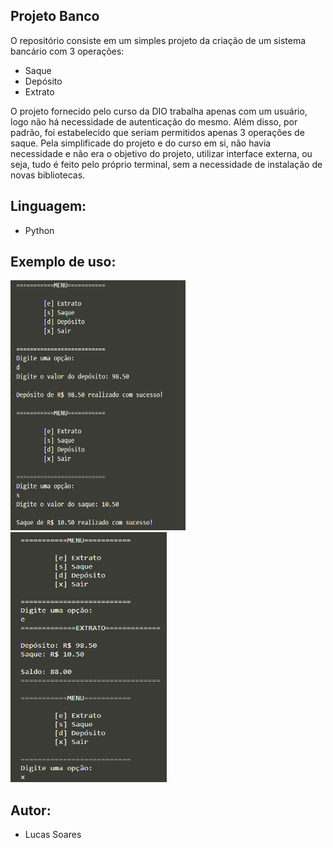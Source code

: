 ## Projeto Banco

O repositório consiste em um simples projeto da criação de um sistema bancário com 3 operações:
- Saque
- Depósito
- Extrato

O projeto fornecido pelo curso da DIO trabalha apenas com um usuário, logo não há necessidade de autenticação do mesmo. Além disso, por padrão, foi estabelecido que seriam permitidos apenas 3 operações de saque. Pela simplificade do projeto e do curso em si, não havia necessidade e não era o objetivo do projeto, utilizar interface externa, ou seja, tudo é feito pelo próprio terminal, sem a necessidade de instalação de novas bibliotecas.

## Linguagem:
- Python

## Exemplo de uso:


<img src="assets/ex1.png" alt="foto1" width="280" height="400">
<img src="assets/ex2.png" alt="foto2" width="250" height="400">


## Autor:

- Lucas Soares